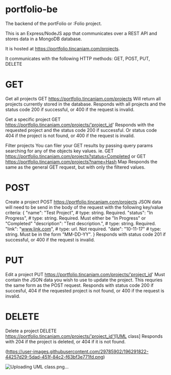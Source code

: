 # portfolio-be
The backend of the portFolio or :Folio project.

This is an Express/NodeJS app that communicates over a REST API and stores data in a MongoDB database.

It is hosted at https://portfolio.tincaniam.com/projects.

It communicates with the following HTTP methods: GET, POST, PUT, DELETE

# GET
Get all projects
GET https://portfolio.tincaniam.com/projects
Will return all projects currently stored in the database.
Responds with all projects and the status code 200 if successful, or 400 if the request is invalid.

Get a specific project
GET https://portfolio.tincaniam.com/projects/'project_id'
Responds with the requested project and the status code 200 if successful. Or status code 404 if the project is not found, or 400 if the request is invalid.

Filter projects
You can filer your GET results by passing query params searching for any of the objects key values.
ie.
GET https://portfolio.tincaniam.com/projects?status=Completed
or
GET https://portfolio.tincaniam.com/projects?name=Hash Map
Responds the same as the general GET request, but with only the filtered values.
# POST
Create a project
POST https://portfolio.tincaniam.com/projects
JSON data will need to be send in the body of the request with the following key/value criteria:
{
    "name": "Test Project", # type: string. Required.
    "status": "In Progress", # type: string. Required. Must either be "In Progress" or "Completed"
    "description": "Test description.", # type: string. Required.
    "link": "www.link.com", # type: url. Not required.
    "date": "10-11-17" # type: string. Must be in the form "MM-DD-YY".
}
Responds with status code 201 if successful, or 400 if the request is invalid.
# PUT
Edit a project
PUT https://portfolio.tincaniam.com/projects/'project_id'
Must contain the JSON data you wish to use to update the project. This requries the same form as the POST request.
Responds with status code 200 if succesful, 404 if the requested project is not found, or 400 if the request is invalid.
# DELETE
Delete a project
DELETE https://portfolio.tincaniam.com/projects/'project_id'![UML class]
Responds with 204 if the project is deleted, or 404 if it is not found.

(https://user-images.githubusercontent.com/29785902/196291822-44257d29-5dad-451f-84c2-f63bf3e771fd.png)

![Uploading UML class.png…]()
